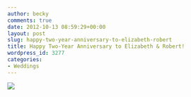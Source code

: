 ```yaml
---
author: becky
comments: true
date: 2012-10-13 08:59:29+00:00
layout: post
slug: happy-two-year-anniversary-to-elizabeth-robert
title: Happy Two-Year Anniversary to Elizabeth & Robert!
wordpress_id: 3277
categories:
- Weddings
---
```


[![](http://www.beckyjenson.com/wp-content/uploads/2012/03/blog-October10-0001.jpg)](http://www.beckyjenson.com/wp-content/uploads/2012/03/blog-October10-0001.jpg)
